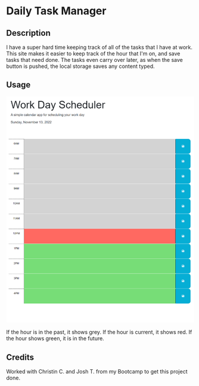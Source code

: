 # Daily Task Manager

## Description

I have a super hard time keeping track of all of the tasks that I have at work. This site makes it easier to keep track of the hour that I'm on, and save tasks that need done. The tasks even carry over later, as when the save button is pushed, the local storage saves any content typed.

## Usage 

<img src="./Assets/Daily-Task-Manager.png" alt="Mockup-Photo">

If the hour is in the past, it shows grey. If the hour is current, it shows red. If the hour shows green, it is in the future.

## Credits

Worked with Christin C. and Josh T. from my Bootcamp to get this project done.